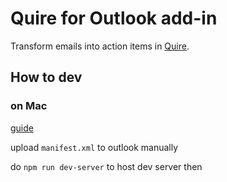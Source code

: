 # Quire for Outlook add-in

Transform emails into action items in [Quire](https://quire.io).

## How to dev 

### on Mac
[guide](https://learn.microsoft.com/en-us/office/dev/add-ins/outlook/sideload-outlook-add-ins-for-testing)

upload `manifest.xml` to outlook manually

do `npm run dev-server` to host dev server then
